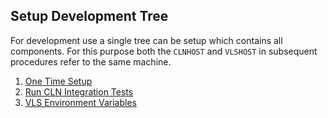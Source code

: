 ## Setup Development Tree

For development use a single tree can be setup which contains all components.
For this purpose both the `CLNHOST` and `VLSHOST` in subsequent procedures
refer to the same machine.

1. [One Time Setup](./one-time-setup.md)
2. [Run CLN Integration Tests](./cln-integration.md)
3. [VLS Environment Variables](./vls-env.md)
